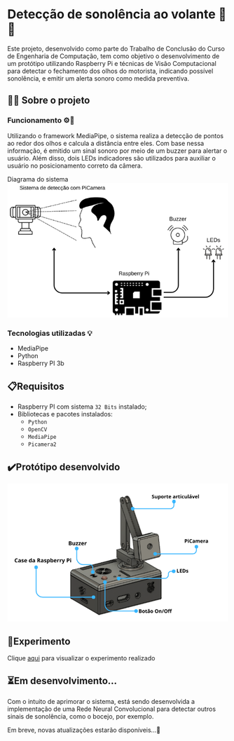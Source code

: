 # Detecção de sonolência ao volante 🚗💤

Este projeto, desenvolvido como parte do Trabalho de Conclusão do Curso de Engenharia de Computação, tem como objetivo o desenvolvimento de um protótipo utilizando Raspberry Pi e técnicas de Visão Computacional para detectar o fechamento dos olhos do motorista, indicando possível sonolência, e emitir um alerta sonoro como medida preventiva.

## 🧑‍💻 Sobre o projeto 

### **Funcionamento** ⚙️🧠

Utilizando o framework MediaPipe, o sistema realiza a detecção de pontos ao redor dos olhos e calcula a distância entre eles. Com base nessa informação, é emitido um sinal sonoro por meio de um buzzer para alertar o usuário. Além disso, dois LEDs indicadores são utilizados para auxiliar o usuário no posicionamento correto da câmera.

Diagrama do sistema
![Diagrama Final](assets/diagrama_final.png)

### **Tecnologias utilizadas** 💡

- MediaPipe
- Python
- Raspberry PI 3b

## 📋Requisitos 

- Raspberry PI com sistema `32 Bits` instalado;
- Bibliotecas e pacotes instalados:
    - `Python`
    - `OpenCV`
    - `MediaPipe`
    - `Picamera2`

## ✔️Protótipo desenvolvido

![Diagrama Final](assets/prototipo_final.png)

## 🧪Experimento

Clique [aqui](https://youtu.be/U2tNWzFKFI8) para visualizar o experimento realizado

## ⏳️Em desenvolvimento... 

Com o intuito de aprimorar o sistema, está sendo desenvolvida a implementação de uma Rede Neural Convolucional para detectar outros sinais de sonolência, como o bocejo, por exemplo.

Em breve, novas atualizações estarão disponíveis...🚀